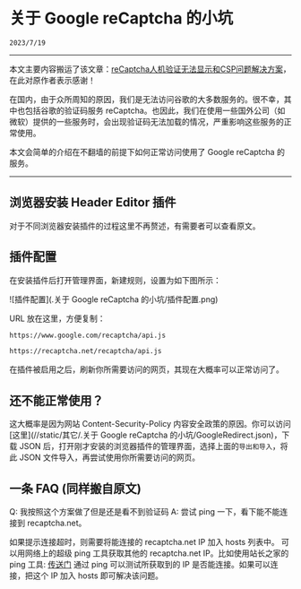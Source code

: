 # 关于 Google reCaptcha 的小坑

``2023/7/19``

- - -

本文主要内容搬运了该文章：[reCaptcha人机验证无法显示和CSP问题解决方案](https://blog.azurezeng.com/recaptcha-use-in-china/)，在此对原作者表示感谢！

在国内，由于众所周知的原因，我们是无法访问谷歌的大多数服务的。很不幸，其中也包括谷歌的验证码服务 reCaptcha。也因此，我们在使用一些国外公司（如微软）提供的一些服务时，会出现验证码无法加载的情况，严重影响这些服务的正常使用。

本文会简单的介绍在不翻墙的前提下如何正常访问使用了 Google reCaptcha 的服务。

- - -

## 浏览器安装 Header Editor 插件

对于不同浏览器安装插件的过程这里不再赘述，有需要者可以查看原文。

## 插件配置

在安装插件后打开管理界面，新建规则，设置为如下图所示：

![插件配置](.关于 Google reCaptcha 的小坑/插件配置.png)

URL 放在这里，方便复制：

```xml
https://www.google.com/recaptcha/api.js

https://recaptcha.net/recaptcha/api.js
```

在插件被启用之后，刷新你所需要访问的网页，其现在大概率可以正常访问了。

## 还不能正常使用？

这大概率是因为网站 Content-Security-Policy 内容安全政策的原因。你可以访问[这里](//static/其它/.关于 Google reCaptcha 的小坑/GoogleRedirect.json)，下载 JSON 后，打开刚才安装的浏览器插件的管理界面，选择上面的``导出和导入``，将此 JSON 文件导入，再尝试使用你所需要访问的网页。

## 一条 FAQ (同样搬自原文)

Q: 我按照这个方案做了但是还是看不到验证码
A: 尝试 ping 一下，看下能不能连接到 recaptcha.net。

如果提示连接超时，则需要将能连接的 recaptcha.net IP 加入 hosts 列表中。
可以用网络上的超级 ping 工具获取其他的 recaptcha.net IP。比如使用站长之家的 ping 工具: [传送门](http://ping.chinaz.com/recaptcha.net)
通过 ping 可以测试所获取到的 IP 是否能连接。如果可以连接，把这个 IP 加入 hosts 即可解决该问题。
